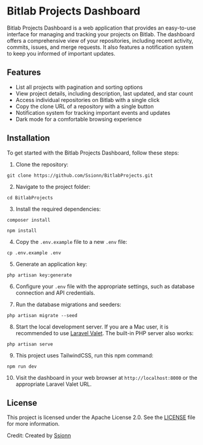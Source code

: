 # Bitlab Projects Dashboard

Bitlab Projects Dashboard is a web application that provides an easy-to-use interface for managing and tracking your projects on Bitlab. The dashboard offers a comprehensive view of your repositories, including recent activity, commits, issues, and merge requests. It also features a notification system to keep you informed of important updates.

## Features

- List all projects with pagination and sorting options
- View project details, including description, last updated, and star count
- Access individual repositories on Bitlab with a single click
- Copy the clone URL of a repository with a single button
- Notification system for tracking important events and updates
- Dark mode for a comfortable browsing experience

## Installation

To get started with the Bitlab Projects Dashboard, follow these steps:

1. Clone the repository:

```git clone https://github.com/Ssionn/BitlabProjects.git```

2. Navigate to the project folder:

```cd BitlabProjects```


3. Install the required dependencies:

```composer install```

```npm install```

4. Copy the `.env.example` file to a new `.env` file:

```cp .env.example .env```


5. Generate an application key:

```php artisan key:generate```

6. Configure your `.env` file with the appropriate settings, such as database connection and API credentials.

7. Run the database migrations and seeders:

```php artisan migrate --seed```

8. Start the local development server. If you are a Mac user, it is recommended to use [Laravel Valet](https://laravel.com/docs/valet). The built-in PHP server also works:

```php artisan serve```

9. This project uses TailwindCSS, run this npm command:

```npm run dev```

10. Visit the dashboard in your web browser at `http://localhost:8000` or the appropriate Laravel Valet URL.

## License

This project is licensed under the Apache License 2.0. See the [LICENSE](LICENSE) file for more information.

Credit: Created by [Ssionn](https://github.com/Ssionn)
